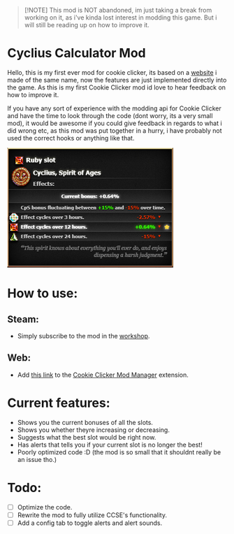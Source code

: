 > [!NOTE] This mod is NOT abandoned, im just taking a break from working on it, as i've kinda lost interest in modding this game. But i will still be reading up on how to improve it.


# Cyclius Calculator Mod

Hello, this is my first ever mod for cookie clicker, its based on a <a href="https://zypa.github.io/cyclius-calc/">website</a> i made of the same name, now the features are just implemented directly into the game.
As this is my first Cookie Clicker mod id love to hear feedback on how to improve it.

If you have any sort of experience with the modding api for Cookie Clicker and have the time to look through the code (dont worry, its a very small mod), it would be awesome if you could give feedback in regards to what i did wrong etc, as this mod was put together in a hurry, i have probably not used the correct hooks or anything like that.

<img src="preview.png" />

# How to use:
## Steam:
- Simply subscribe to the mod in the <a href="https://steamcommunity.com/sharedfiles/filedetails/?id=2956666658">workshop</a>.
## Web:
- Add <a href="https://zypa.github.io/cyclius-calc-mod/main.js">this link</a> to the <a href="https://chrome.google.com/webstore/detail/cookie-clicker-mod-manage/gehplcbdghdjeinldbgkjdffgkdcpned">Cookie Clicker Mod Manager</a> extension.

# Current features:
- Shows you the current bonuses of all the slots.
- Shows you whether theyre increasing or decreasing.
- Suggests what the best slot would be right now.
- Has alerts that tells you if your current slot is no longer the best!
- Poorly optimized code :D (the mod is so small that it shouldnt really be an issue tho.)

# Todo:
- [ ] Optimize the code.
- [ ] Rewrite the mod to fully utilize CCSE's functionality.
- [ ] Add a config tab to toggle alerts and alert sounds.
